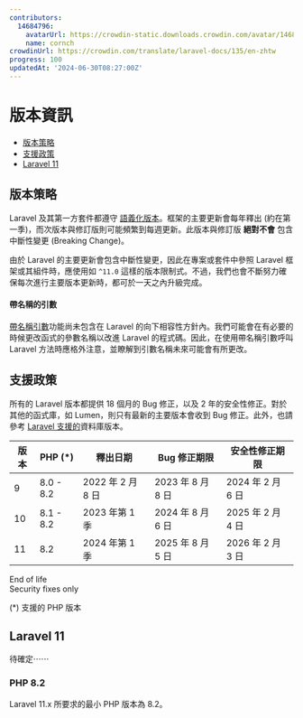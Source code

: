 ```yaml
---
contributors:
  14684796:
    avatarUrl: https://crowdin-static.downloads.crowdin.com/avatar/14684796/medium/60f7dc21ec0bf9cfcb61983640bb4809_default.png
    name: cornch
crowdinUrl: https://crowdin.com/translate/laravel-docs/135/en-zhtw
progress: 100
updatedAt: '2024-06-30T08:27:00Z'
---
```


# 版本資訊

- [版本策略](#versioning-scheme)
- [支援政策](#support-policy)
- [Laravel 11](#laravel-11)

<a name="versioning-scheme"></a>

## 版本策略

Laravel 及其第一方套件都遵守 [語義化版本](https://semver.org/lang/zh-Tw/)。框架的主要更新會每年釋出 (約在第一季)，而次版本與修訂版則可能頻繁到每週更新。此版本與修訂版 **絕對不會** 包含中斷性變更 (Breaking Change)。

由於 Laravel 的主要更新會包含中斷性變更，因此在專案或套件中參照 Laravel 框架或其組件時，應使用如 `^11.0` 這樣的版本限制式。不過，我們也會不斷努力確保每次進行主要版本更新時，都可於一天之內升級完成。

<a name="named-arguments"></a>

#### 帶名稱的引數

[帶名稱引數](https://www.php.net/manual/en/functions.arguments.php#functions.named-arguments)功能尚未包含在 Laravel 的向下相容性方針內。我們可能會在有必要的時候更改函式的參數名稱以改進 Laravel 的程式碼。因此，在使用帶名稱引數呼叫 Laravel 方法時應格外注意，並瞭解到引數名稱未來可能會有所更改。

<a name="support-policy"></a>

## 支援政策

所有的 Laravel 版本都提供 18 個月的 Bug 修正，以及 2 年的安全性修正。對於其他的函式庫，如 Lumen，則只有最新的主要版本會收到 Bug 修正。此外，也請參考 [Laravel 支援的](/docs/{{version}}/database#introduction)資料庫版本。

<div class="overflow-auto">

| 版本 | PHP (*) | 釋出日期 | Bug 修正期限 | 安全性修正期限 |
| --- | --- | --- | --- | --- |
| 9 | 8.0 - 8.2 | 2022 年 2 月 8 日 | 2023 年 8 月 8 日 | 2024 年 2 月 6 日 |
| 10 | 8.1 - 8.2 | 2023 年第 1 季 | 2024 年 8 月 6 日 | 2025 年 2 月 4 日 |
| 11 | 8.2 | 2024 年第 1 季 | 2025 年 8 月 5 日 | 2026 年 2 月 3 日 |

</div>

<div class="version-colors">
    <div class="end-of-life">
        <div class="color-box"></div>
        <div>End of life</div>
    </div>
    <div class="security-fixes">
        <div class="color-box"></div>
        <div>Security fixes only</div>
    </div>
</div>

(*) 支援的 PHP 版本

<a name="laravel-11"></a>

## Laravel 11

待確定⋯⋯

<a name="php-8"></a>

### PHP 8.2

Laravel 11.x 所要求的最小 PHP 版本為 8.2。
